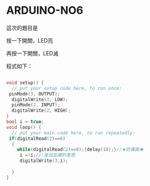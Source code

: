 # ARDUINO-NO6
這次的題目是</p>
按一下開關，LED亮</p>
再按一下開關，LED滅</p>
程式如下：</p>
```c++

void setup() {
  // put your setup code here, to run once:
 pinMode(3, OUTPUT);
  digitalWrite(3, LOW);
  pinMode(2, INPUT);
  digitalWrite(2, HIGH);
}
bool i = true;
void loop() {
  // put your main code here, to run repeatedly:
 if(digitalRead(2)==0)
  {
    while(digitalRead(2)==0);{delay(10);}//★防彈跳★
     i =!i;//!是加反閘的意思
     digitalWrite(3,i);
     
  }
}
```
